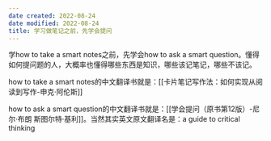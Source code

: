 ```yaml
---
date created: 2022-08-24
date modified: 2022-08-24
title: 学习做笔记之前，先学会提问
---
```


学how to take a smart notes之前，先学会how to ask a smart question。懂得如何提问题的人，大概率也懂得哪些东西是知识，哪些该记笔记，哪些不该记。

how to take a smart notes的中文翻译书就是：[[卡片笔记写作法：如何实现从阅读到写作-申克·阿伦斯]]

how to ask a smart question的中文翻译书就是：[[学会提问（原书第12版）-尼尔·布朗 斯图尔特·基利]]。当然其实英文原文翻译名是：a guide to critical thinking
